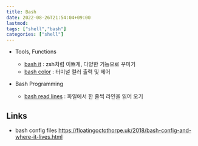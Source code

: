 ```yaml
---
title: Bash
date: 2022-08-26T21:54:04+09:00
lastmod:
tags: ["shell","bash"]
categories: ["shell"]
---                                                                         
```


* Tools, Functions
	* [bash it](bash-it) : zsh처럼 이쁘게, 다양한 기능으로 꾸미기
  * [bash color](bash-color) : 터미널 컬러 출력 및 제어

* Bash Programming
	* [bash read lines](bash-read-lines) : 파일에서 한 줄씩 라인을 읽어 오기

## Links
* bash config files <https://floatingoctothorpe.uk/2018/bash-config-and-where-it-lives.html>
